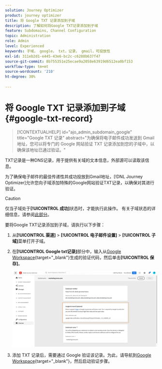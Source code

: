 ```yaml
---
solution: Journey Optimizer
product: journey optimizer
title: 将 Google TXT 记录添加到子域
description: 了解如何将Google TXT记录添加到子域
feature: Subdomains, Channel Configuration
topic: Administration
role: Admin
level: Experienced
keywords: 子域， google， txt，记录， gmail，可投放性
exl-id: 311eb2d1-e445-43e6-bc2c-c6288b637f47
source-git-commit: 8b755351e25ecae9a2058e63919d6512ea0bf153
workflow-type: tm+mt
source-wordcount: '210'
ht-degree: 30%

---
```


# 将 Google TXT 记录添加到子域 {#google-txt-record}

>[!CONTEXTUALHELP]
>id="ajo_admin_subdomain_google"
>title="Google TXT 记录"
>abstract="为确保将电子邮件成功发送到 Gmail 地址，您可以将专门的 Google 网站验证 TXT 记录添加到您的子域中，以确保该地址已通过验证。"

TXT记录是一种DNS记录，用于提供有关域的文本信息，外部源可以读取该信息。

为了确保电子邮件的最佳传递性并成功投放到Gmail地址，[!DNL Journey Optimizer]允许您向子域添加特殊的Google网站验证TXT记录，以确保对其进行验证。

>[!CAUTION]
>
> 仅当子域处于&#x200B;**[!UICONTROL 成功]**&#x200B;状态时，才能执行此操作。 有关子域状态的详细信息，请参阅[此部分](delegate-subdomain.md#access-delegated-subdomains)。

要将Google TXT记录添加到子域，请执行以下步骤：

1. 从&#x200B;**[!UICONTROL 渠道]** > **[!UICONTROL 电子邮件设置]** > **[!UICONTROL 子域]**&#x200B;菜单打开子域。

1. 在&#x200B;**[!UICONTROL Google txt记录]**&#x200B;部分中，输入从[Google Workspace](https://support.google.com/a/answer/183895){target="_blank"}<!--G Suite Admin tools-->生成的验证代码，然后单击&#x200B;**[!UICONTROL 保存]**。

   ![](assets/subdomain-google-txt.png)

1. 添加 TXT 记录后，需要通过 Google 验证该记录。为此，请导航到[Google Workspace](https://support.google.com/a/answer/183895){target="_blank"}<!--G Suite Admin tools-->，然后启动验证步骤。
